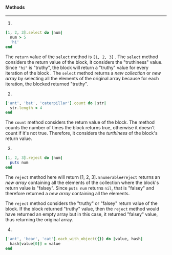 #### Methods

-------------------

1.

```ruby
[1, 2, 3].select do |num|
  num > 5
  'hi'
end
```

The `return` value of the `select` method is `[1, 2, 3]` . The `select` method considers the return value of the block, it considers the "truthiness" value. Since `"hi"` is "truthy", the block will return a "truthy" value for every iteration of the block . The `select` method returns a _new collection_ or _new array_ by selecting all the elements of the original array because for each iteration, the blocked returned "truthy". 


2.

```ruby
['ant', 'bat', 'caterpillar'].count do |str|
  str.length < 4
end
```

The `count` method considers the return value of the block. The method counts the number of times the block returns true, otherwise it doesn't count if it's not true. Therefore, it considers the _turthiness_ of the block's return value.


3.

```ruby
[1, 2, 3].reject do |num|
  puts num
end
```

The `reject` method here will return [1, 2, 3]. `Enumerable#reject` returns an _new array_ containing all the elements of the collection where the block's return value is "falsey". Since `puts num` returns `nil`, that is "falsey" and therefore returned a _new array_ containing all the elements. 

The `reject` method considers the "truthy" or "falsey" return value of the block. If the block returned "truthy" value, then the `reject` method would have returned an empty array but in this case, it returned "falsey" value, thus returning the original array. 

4.

```ruby
['ant', 'bear', 'cat'].each_with_object({}) do |value, hash|
  hash[value[0]] = value
end
```

